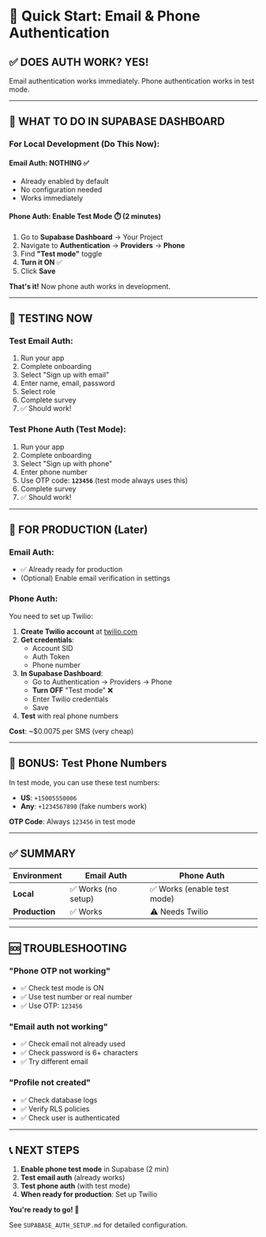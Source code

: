 # 🚀 Quick Start: Email & Phone Authentication

## ✅ DOES AUTH WORK? **YES!**

Email authentication works immediately. Phone authentication works in test mode.

---

## 🎯 WHAT TO DO IN SUPABASE DASHBOARD

### For Local Development (Do This Now):

#### Email Auth: **NOTHING** ✅
- Already enabled by default
- No configuration needed
- Works immediately

#### Phone Auth: **Enable Test Mode** ⏱️ (2 minutes)

1. Go to **Supabase Dashboard** → Your Project
2. Navigate to **Authentication** → **Providers** → **Phone**
3. Find **"Test mode"** toggle
4. **Turn it ON** ✅
5. Click **Save**

**That's it!** Now phone auth works in development.

---

## 🧪 TESTING NOW

### Test Email Auth:
1. Run your app
2. Complete onboarding
3. Select "Sign up with email"
4. Enter name, email, password
5. Select role
6. Complete survey
7. ✅ Should work!

### Test Phone Auth (Test Mode):
1. Run your app
2. Complete onboarding  
3. Select "Sign up with phone"
4. Enter phone number
5. Use OTP code: **`123456`** (test mode always uses this)
6. Complete survey
7. ✅ Should work!

---

## 📱 FOR PRODUCTION (Later)

### Email Auth:
- ✅ Already ready for production
- (Optional) Enable email verification in settings

### Phone Auth:
You need to set up Twilio:

1. **Create Twilio account** at [twilio.com](https://www.twilio.com)
2. **Get credentials**:
   - Account SID
   - Auth Token
   - Phone number
3. **In Supabase Dashboard**:
   - Go to Authentication → Providers → Phone
   - **Turn OFF** "Test mode" ❌
   - Enter Twilio credentials
   - Save
4. **Test** with real phone numbers

**Cost**: ~$0.0075 per SMS (very cheap)

---

## 🎁 BONUS: Test Phone Numbers

In test mode, you can use these test numbers:

- **US**: `+15005550006`
- **Any**: `+1234567890` (fake numbers work)

**OTP Code**: Always `123456` in test mode

---

## ✅ SUMMARY

| Environment | Email Auth | Phone Auth |
|-------------|-----------|------------|
| **Local** | ✅ Works (no setup) | ✅ Works (enable test mode) |
| **Production** | ✅ Works | ⚠️ Needs Twilio |

---

## 🆘 TROUBLESHOOTING

### "Phone OTP not working"
- ✅ Check test mode is ON
- ✅ Use test number or real number
- ✅ Use OTP: `123456`

### "Email auth not working"
- ✅ Check email not already used
- ✅ Check password is 6+ characters
- ✅ Try different email

### "Profile not created"
- ✅ Check database logs
- ✅ Verify RLS policies
- ✅ Check user is authenticated

---

## 📞 NEXT STEPS

1. **Enable phone test mode** in Supabase (2 min)
2. **Test email auth** (already works)
3. **Test phone auth** (with test mode)
4. **When ready for production**: Set up Twilio

**You're ready to go! 🎉**

See `SUPABASE_AUTH_SETUP.md` for detailed configuration.

